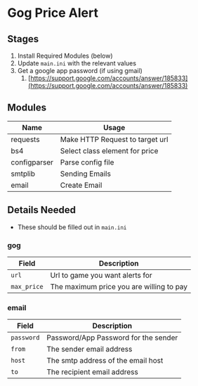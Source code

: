 # Gog Price Alert

## Stages

1. Install Required Modules (below)
2. Update `main.ini` with the relevant values
3. Get a google app password (if using gmail)
   1. [https://support.google.com/accounts/answer/185833](https://support.google.com/accounts/answer/185833)

## Modules

| Name     | Usage                           |
| -------- | ------------------------------- |
| requests | Make HTTP Request to target url |
| bs4      | Select class element for price  |
| configparser | Parse config file |
| smtplib | Sending Emails |
| email | Create Email |

## Details Needed

- These should be filled out in `main.ini`

### gog

| Field       | Description                              |
| ----------- | ---------------------------------------- |
| `url`       | Url to game you want alerts for          |
| `max_price` | The maximum price you are willing to pay |

### email

| Field      | Description                          |
| ---------- | ------------------------------------ |
| `password` | Password/App Password for the sender |
| `from`     | The sender email address             |
| `host`     | The smtp address of the email host   |
| `to`       | The recipient email address          |